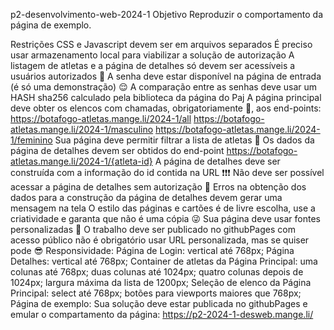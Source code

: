 p2-desenvolvimento-web-2024-1
Objetivo
Reproduzir o comportamento da página de exemplo.

Restrições
CSS e Javascript devem ser em arquivos separados
É preciso usar armazenamento local para viabilizar a solução de autorização
A listagem de atletas e a página de detalhes só devem ser acessíveis a usuários autorizados 👀
A senha deve estar disponível na página de entrada (é só uma demonstração) 😌
A comparação entre as senhas deve usar um HASH sha256 calculado pela biblioteca da página do Paj
A página principal deve obter os elencos com chamadas, obrigatoriamente 👮, aos end-points:
https://botafogo-atletas.mange.li/2024-1/all
https://botafogo-atletas.mange.li/2024-1/masculino
https://botafogo-atletas.mange.li/2024-1/feminino
Sua página deve permitir filtrar a lista de atletas 🤨
Os dados da página de detalhes devem ser obtidos do end-point https://botafogo-atletas.mange.li/2024-1/{atleta-id}
A página de detalhes deve ser construída com a informação do id contida na URL ❗❗❗
Não deve ser possível acessar a página de detalhes sem autorização 🛑
Erros na obtenção dos dados para a construção da página de detalhes devem gerar uma mensagem na tela
O estilo das páginas e cartões é de livre escolha, use a criatividade e garanta que não é uma cópia 😜
Sua página deve usar fontes personalizadas 🦄
O trabalho deve ser publicado no githubPages com acesso público
não é obrigatório usar URL personalizada, mas se quiser pode 😎
Responsividade:
Página de Login:
vertical até 768px;
Página Detalhes:
vertical até 768px;
Container de atletas da Página Principal:
uma colunas até 768px;
duas colunas até 1024px;
quatro colunas depois de 1024px;
largura máxima da lista de 1200px;
Seleção de elenco da Página Principal:
select até 768px;
botões para viewports maiores que 768px;
Página de exemplo:
Sua solução deve estar publicada no githubPages e emular o compartamento da página: https://p2-2024-1-desweb.mange.li/
